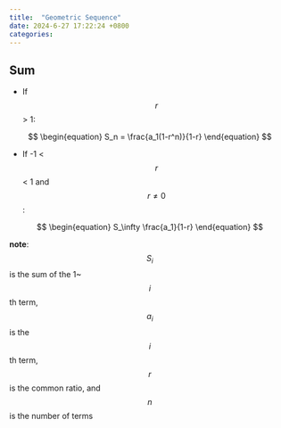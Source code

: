 ```yaml
---
title:  "Geometric Sequence"
date: 2024-6-27 17:22:24 +0800
categories: 
---
```


## Sum 
* If $$r$$ > 1:

$$
\begin{equation}
S_n = \frac{a_1(1-r^n)}{1-r} 
\end{equation}
$$

* If -1 < $$r$$ < 1 and $$r \neq  0$$:

$$ 
\begin{equation}
S_\infty \frac{a_1}{1-r}
\end{equation}
$$


**note**: $$S_i$$ is the sum of the 1~$$i$$th term, $$a_i$$ is the $$i$$th term, $$r$$ is the common ratio, and $$n$$ is the number of terms 